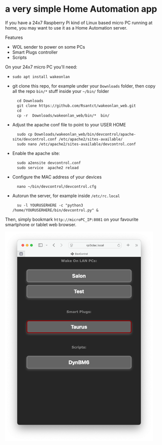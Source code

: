 # a very simple Home Automation app

If you have a 24x7 Raspberry Pi kind of Linux based micro PC running at home, you may want to use it as a Home Automation server.

Features
- WOL sender to power on some PCs
- Smart Plugs controller
- Scripts

On your 24x7 micro PC you'll need:

- `sudo apt install wakeonlan`

- git clone this repo, for example under your `Downloads` folder, then copy all the repo `bin/*` stuff inside your `~/bin/` folder

        cd Downloads
        git clone https://github.com/Rsantct/wakeonlan_web.git
        cd
        cp -r  Downloads/wakeonlan_web/bin/*  bin/

- Adjust the apache conf file to point to your USER HOME

        sudo cp Downloads/wakeonlan_web/bin/devcontrol/apache-site/devcontrol.conf /etc/apache2/sites-available/
        sudo nano /etc/apache2/sites-available/devcontrol.conf


- Enable the apache site:

        sudo a2ensite devcontrol.conf
        sudo service  apache2 reload

- Configure the MAC address of your devices

        nano ~/bin/devcontrol/devcontrol.cfg

- Autorun the server, for example inside `/etc/rc.local`

        su -l YOURUSERHERE -c "python3 /home/YOURUSERHERE/bin/devcontrol.py" &


Then, simply bookmark `http://microPC_IP:8081` on your favourite smartphone or tablet web browser.

<a href="url"><img src="bin/devcontrol/img/DevControl_web.png" align="center" width="480" ></a>
